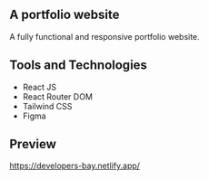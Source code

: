## A portfolio website
A fully functional and responsive portfolio website.

## Tools and Technologies
* React JS
* React Router DOM
* Tailwind CSS
* Figma

## Preview
https://developers-bay.netlify.app/
